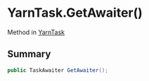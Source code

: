 # YarnTask.GetAwaiter()

Method in [YarnTask](/docs/api/csharp/yarn.unity.yarntask-1.md)

## Summary



```csharp
public TaskAwaiter GetAwaiter();
```

